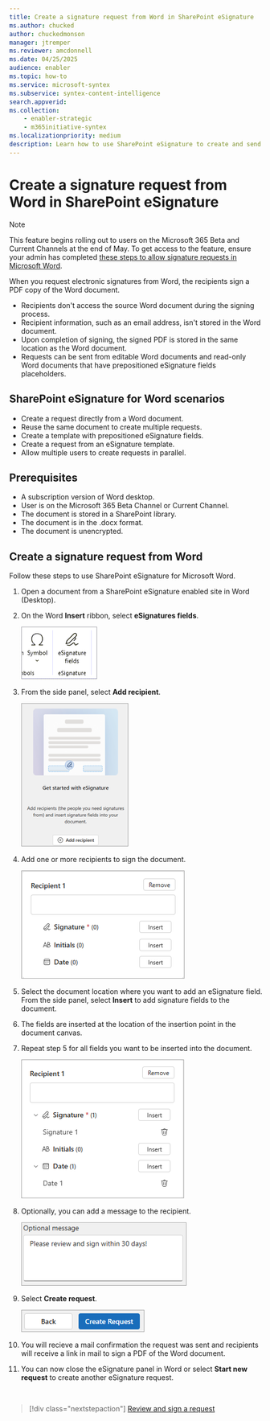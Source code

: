 ```yaml
---
title: Create a signature request from Word in SharePoint eSignature
ms.author: chucked
author: chuckedmonson
manager: jtremper
ms.reviewer: amcdonnell
ms.date: 04/25/2025
audience: enabler
ms.topic: how-to
ms.service: microsoft-syntex
ms.subservice: syntex-content-intelligence
search.appverid: 
ms.collection: 
    - enabler-strategic
    - m365initiative-syntex
ms.localizationpriority: medium
description: Learn how to use SharePoint eSignature to create and send electronic signature requests from a Word file to people inside and outside of your organization. 
---
```


# Create a signature request from Word in SharePoint eSignature

> [!NOTE]
> This feature begins rolling out to users on the Microsoft 365 Beta and Current Channels at the end of May. To get access to the feature, ensure your admin has completed [these steps to allow signature requests in Microsoft Word](esignature-setup.md#allow-signature-requests-in-microsoft-word).

When you request electronic signatures from Word, the recipients sign a PDF copy of the Word document.

- Recipients don't access the source Word document during the signing process.
- Recipient information, such as an email address, isn't stored in the Word document.
- Upon completion of signing, the signed PDF is stored in the same location as the Word document.
- Requests can be sent from editable Word documents and read-only Word documents that have prepositioned eSignature fields placeholders.

## SharePoint eSignature for Word scenarios

- Create a request directly from a Word document. 
- Reuse the same document to create multiple requests.
- Create a template with prepositioned eSignature fields.
- Create a request from an eSignature template.
- Allow multiple users to create requests in parallel.

## Prerequisites

- A subscription version of Word desktop.
- User is on the Microsoft 365 Beta Channel or Current Channel.
- The document is stored in a SharePoint library.
- The document is in the .docx format.
- The document is unencrypted.

## Create a signature request from Word

Follow these steps to use SharePoint eSignature for Microsoft Word.

1. Open a document from a SharePoint eSignature enabled site in Word (Desktop).

2. On the Word **Insert** ribbon, select **eSignatures fields**.

    ![Screenshot of the eSignature fields option on the Insert ribbon in Word.](../media/content-understanding/esignature-fields-option-word.png)

3. From the side panel, select **Add recipient**.

    ![Screenshot of the eSignature side panel in Word with the Add recipient option.](../media/content-understanding/esignature-add-recipient-option-word.png)

4. Add one or more recipients to sign the document.

    ![Screenshot of the Recipient panel in Word.](../media/content-understanding/esignature-recipient-fields-word.png)

5. Select the document location where you want to add an eSignature field. From the side panel, select **Insert** to add signature fields to the document.

6. The fields are inserted at the location of the insertion point in the document canvas.

7. Repeat step 5 for all fields you want to be inserted into the document.

    ![Screenshot of the Recipient panel to add more fields in Word.](../media/content-understanding/esignature-recipient-more-fields-word.png)

8. Optionally, you can add a message to the recipient.

    ![Screenshot of the Optional message option in Word.](../media/content-understanding/esignature-optional-message-word.png)

9. Select **Create request**.

    ![Screenshot of the Create request button in Word.](../media/content-understanding/esignature-create-request-button-word.png)

10. You will recieve a mail confirmation the request was sent and recipients will receive a link in mail to sign a PDF of the Word document.

11. You can now close the eSignature panel in Word or select **Start new request** to create another eSignature request.


<br>

> [!div class="nextstepaction"]
> [Review and sign a request](esignature-review-sign-requests.md)

